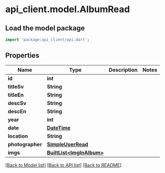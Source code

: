 # api_client.model.AlbumRead

## Load the model package
```dart
import 'package:api_client/api.dart';
```

## Properties
Name | Type | Description | Notes
------------ | ------------- | ------------- | -------------
**id** | **int** |  | 
**titleSv** | **String** |  | 
**titleEn** | **String** |  | 
**descSv** | **String** |  | 
**descEn** | **String** |  | 
**year** | **int** |  | 
**date** | [**DateTime**](DateTime.md) |  | 
**location** | **String** |  | 
**photographer** | [**SimpleUserRead**](SimpleUserRead.md) |  | 
**imgs** | [**BuiltList&lt;ImgInAlbum&gt;**](ImgInAlbum.md) |  | 

[[Back to Model list]](../README.md#documentation-for-models) [[Back to API list]](../README.md#documentation-for-api-endpoints) [[Back to README]](../README.md)


